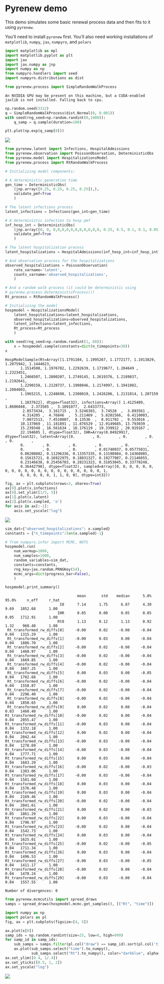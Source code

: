 # Pyrenew demo


This demo simulates some basic renewal process data and then fits to it
using `pyrenew`.

You’ll need to install `pyrenew` first. You’ll also need working
installations of `matplotlib`, `numpy`, `jax`, `numpyro`, and `polars`

``` python
import matplotlib as mpl
import matplotlib.pyplot as plt
import jax
import jax.numpy as jnp
import numpy as np
from numpyro.handlers import seed
import numpyro.distributions as dist
```

``` python
from pyrenew.process import SimpleRandomWalkProcess
```

    An NVIDIA GPU may be present on this machine, but a CUDA-enabled jaxlib is not installed. Falling back to cpu.

``` python
np.random.seed(3312)
q = SimpleRandomWalkProcess(dist.Normal(0, 0.001))
with seed(rng_seed=np.random.randint(0,1000)):
    q_samp = q.sample(duration=100)

plt.plot(np.exp(q_samp[0]))
```

<img
src="pyrenew_demo_files/figure-commonmark/fig-randwalk-output-1.png"
id="fig-randwalk" />

``` python
from pyrenew.latent import Infections, HospitalAdmissions
from pyrenew.observation import PoissonObservation, DeterministicObs
from pyrenew.model import HospitalizationsModel
from pyrenew.process import RtRandomWalkProcess

# Initializing model components:

# A deterministic generation time
gen_time = DeterministicObs(
    (jnp.array([0.25, 0.25, 0.25, 0.25]),),
    validate_pmf=True
    )

# The latent infections process
latent_infections = Infections(gen_int=gen_time)

# A deterministic infection to hosp pmf
inf_hosp_int = DeterministicObs(
    (jnp.array([0, 0, 0,0,0,0,0,0,0,0,0,0,0, 0.25, 0.5, 0.1, 0.1, 0.05]),),
    validate_pmf=True
    )

# The latent hospitalization process
latent_hospitalizations = HospitalAdmissions(inf_hosp_int=inf_hosp_int)

# And observation process for the hospitalizations
observed_hospitalizations = PoissonObservation(
    rate_varname='latent',
    counts_varname='observed_hospitalizations',
    )

# And a random walk process (it could be deterministic using
# pyrenew.process.DeterministicProcess())
Rt_process = RtRandomWalkProcess()

# Initializing the model
hospmodel = HospitalizationsModel(
    latent_hospitalizations=latent_hospitalizations,
    observed_hospitalizations=observed_hospitalizations,
    latent_infections=latent_infections,
    Rt_process=Rt_process
    )
```

``` python
with seed(rng_seed=np.random.randint(1, 60)):
    x = hospmodel.sample(constants=dict(n_timepoints=30))
x
```

    HospModelSample(Rt=Array([1.1791104, 1.1995267, 1.1772177, 1.1913829, 1.2075942, 1.1444623,
           1.1514508, 1.1976782, 1.2292639, 1.1719677, 1.204649 , 1.2323451,
           1.2466507, 1.2800207, 1.2749145, 1.2619376, 1.2189837, 1.2192641,
           1.2290158, 1.2128737, 1.1908046, 1.2174997, 1.1941082, 1.2084603,
           1.1965215, 1.2248698, 1.2308019, 1.2426206, 1.2131014, 1.207159 ,
           1.1837622], dtype=float32), infections=Array([ 1.4125489,  1.8606048,  2.373585 ,  3.1091077,  2.6433773,
            2.8573434,  3.161715 ,  3.5246303,  3.74528  ,  3.893561 ,
            4.314205 ,  4.76846  ,  5.211469 ,  5.8201566,  6.4110003,
            7.0072513,  7.4510007,  8.13536  ,  8.911782 ,  9.553016 ,
           10.137069 , 11.181891 , 11.876529 , 12.9149685, 13.793039 ,
           15.239348 , 16.561634 , 18.176119 , 19.339912 , 20.919167 ,
           22.194605 ], dtype=float32), IHR=Array(0.04929917, dtype=float32), latent=Array([0.        , 0.        , 0.        , 0.        , 0.        ,
           0.        , 0.        , 0.        , 0.        , 0.        ,
           0.        , 0.        , 0.        , 0.01740937, 0.05775031,
           0.08208082, 0.11296336, 0.13357335, 0.13198984, 0.14360985,
           0.15615721, 0.16922975, 0.18031327, 0.19277987, 0.21146055,
           0.23146638, 0.25456703, 0.28231323, 0.31053045, 0.33770248,
           0.36442798], dtype=float32), sampled=Array([0, 0, 0, 0, 0, 0, 0, 0, 0, 0, 0, 0, 0, 0, 0, 0, 0, 0, 0, 0, 0, 1,
           0, 0, 0, 0, 0, 1, 1, 0, 0], dtype=int32))

``` python
fig, ax = plt.subplots(nrows=3, sharex=True)
ax[0].plot(x.infections)
ax[0].set_ylim([1/5, 5])
ax[1].plot(x.latent)
ax[2].plot(x.sampled, 'o')
for axis in ax[:-1]:
    axis.set_yscale("log")
```

<img src="pyrenew_demo_files/figure-commonmark/fig-hosp-output-1.png"
id="fig-hosp" />

``` python
sim_dat={"observed_hospitalizations": x.sampled}
constants = {"n_timepoints":len(x.sampled)-1}

# from numpyro.infer import MCMC, NUTS
hospmodel.run(
    num_warmup=1000,
    num_samples=1000,
    random_variables=sim_dat,
    constants=constants,
    rng_key=jax.random.PRNGKey(54),
    mcmc_args=dict(progress_bar=False),
    )
```

``` python
hospmodel.print_summary()
```


                                     mean       std    median      5.0%     95.0%     n_eff     r_hat
                             I0      7.14      1.75      6.87      4.30      9.69   1052.68      1.00
                            IHR      0.05      0.00      0.05      0.05      0.05   1712.91      1.00
                            Rt0      1.13      0.12      1.13      0.92      1.32    960.40      1.00
     Rt_transformed_rw_diffs[0]     -0.00      0.02     -0.00     -0.04      0.04   1315.29      1.00
     Rt_transformed_rw_diffs[1]     -0.00      0.03      0.00     -0.04      0.04   1886.70      1.00
     Rt_transformed_rw_diffs[2]     -0.00      0.02     -0.00     -0.04      0.04   1460.97      1.00
     Rt_transformed_rw_diffs[3]     -0.00      0.02     -0.00     -0.04      0.04   1669.85      1.00
     Rt_transformed_rw_diffs[4]     -0.00      0.02     -0.00     -0.04      0.04   1667.25      1.00
     Rt_transformed_rw_diffs[5]      0.00      0.03      0.00     -0.05      0.04   1702.68      1.00
     Rt_transformed_rw_diffs[6]     -0.00      0.02     -0.00     -0.04      0.04   1558.87      1.00
     Rt_transformed_rw_diffs[7]     -0.00      0.02     -0.00     -0.04      0.04   2296.40      1.00
     Rt_transformed_rw_diffs[8]     -0.00      0.02     -0.00     -0.04      0.04   1850.65      1.00
     Rt_transformed_rw_diffs[9]      0.00      0.02      0.00     -0.04      0.03   1460.40      1.00
    Rt_transformed_rw_diffs[10]     -0.00      0.02      0.00     -0.04      0.04   2055.47      1.00
    Rt_transformed_rw_diffs[11]     -0.00      0.03      0.00     -0.04      0.04   1332.18      1.00
    Rt_transformed_rw_diffs[12]      0.00      0.02      0.00     -0.04      0.04   2042.44      1.00
    Rt_transformed_rw_diffs[13]     -0.00      0.03     -0.00     -0.04      0.04   1278.69      1.00
    Rt_transformed_rw_diffs[14]     -0.00      0.03     -0.00     -0.04      0.04   1777.71      1.00
    Rt_transformed_rw_diffs[15]      0.00      0.03      0.00     -0.04      0.04   1683.29      1.00
    Rt_transformed_rw_diffs[16]     -0.00      0.02     -0.00     -0.03      0.04   1383.06      1.00
    Rt_transformed_rw_diffs[17]     -0.00      0.03     -0.00     -0.04      0.04   1581.60      1.00
    Rt_transformed_rw_diffs[18]      0.00      0.03      0.00     -0.04      0.04   1576.48      1.00
    Rt_transformed_rw_diffs[19]      0.00      0.03      0.00     -0.04      0.04   2169.46      1.00
    Rt_transformed_rw_diffs[20]     -0.00      0.02     -0.00     -0.04      0.04   2041.61      1.00
    Rt_transformed_rw_diffs[21]      0.00      0.02      0.00     -0.03      0.05   1861.29      1.00
    Rt_transformed_rw_diffs[22]      0.00      0.03     -0.00     -0.04      0.04   1796.97      1.00
    Rt_transformed_rw_diffs[23]     -0.00      0.02      0.00     -0.04      0.04   1542.73      1.00
    Rt_transformed_rw_diffs[24]      0.00      0.03      0.00     -0.04      0.04   1625.01      1.00
    Rt_transformed_rw_diffs[25]     -0.00      0.02     -0.00     -0.05      0.04   1711.34      1.00
    Rt_transformed_rw_diffs[26]      0.00      0.03      0.00     -0.04      0.04   1496.53      1.00
    Rt_transformed_rw_diffs[27]     -0.00      0.03     -0.00     -0.05      0.04   1411.17      1.00
    Rt_transformed_rw_diffs[28]     -0.00      0.02      0.00     -0.04      0.04   1478.24      1.00
    Rt_transformed_rw_diffs[29]     -0.00      0.03     -0.00     -0.04      0.04   1557.55      1.00

    Number of divergences: 0

``` python
from pyrenew.mcmcutils import spread_draws
samps = spread_draws(hospmodel.mcmc.get_samples(), [("Rt", "time")])
```

``` python
import numpy as np
import polars as pl
fig, ax = plt.subplots(figsize=[4, 5])

ax.plot(x[0])
samp_ids = np.random.randint(size=25, low=0, high=999)
for samp_id in samp_ids:
    sub_samps = samps.filter(pl.col("draw") == samp_id).sort(pl.col('time'))
    ax.plot(sub_samps.select("time").to_numpy(),
            sub_samps.select("Rt").to_numpy(), color="darkblue", alpha=0.1)
ax.set_ylim([0.4, 1/.4])
ax.set_yticks([0.5, 1, 2])
ax.set_yscale("log")
```

<img
src="pyrenew_demo_files/figure-commonmark/fig-sampled-rt-output-1.png"
id="fig-sampled-rt" />
